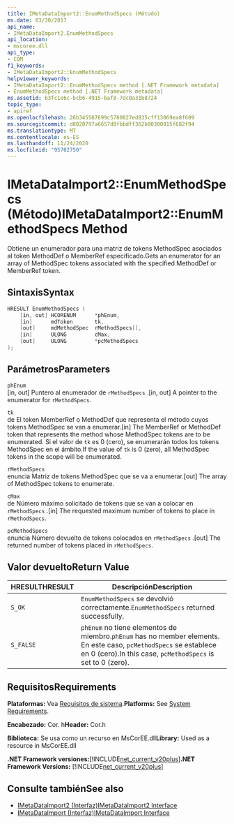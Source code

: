 ```yaml
---
title: IMetaDataImport2::EnumMethodSpecs (Método)
ms.date: 03/30/2017
api_name:
- IMetaDataImport2.EnumMethodSpecs
api_location:
- mscoree.dll
api_type:
- COM
f1_keywords:
- IMetaDataImport2::EnumMethodSpecs
helpviewer_keywords:
- IMetaDataImport2::EnumMethodSpecs method [.NET Framework metadata]
- EnumMethodSpecs method [.NET Framework metadata]
ms.assetid: b3fc1e6c-bcb6-4915-baf8-7dc0a31b8724
topic_type:
- apiref
ms.openlocfilehash: 26b345567699c5780827ed835cff13069ea8f609
ms.sourcegitcommit: d8020797a6657d0fbbdff362b80300815f682f94
ms.translationtype: MT
ms.contentlocale: es-ES
ms.lasthandoff: 11/24/2020
ms.locfileid: "95702750"
---
```

# <a name="imetadataimport2enummethodspecs-method"></a><span data-ttu-id="deb3f-102">IMetaDataImport2::EnumMethodSpecs (Método)</span><span class="sxs-lookup"><span data-stu-id="deb3f-102">IMetaDataImport2::EnumMethodSpecs Method</span></span>

<span data-ttu-id="deb3f-103">Obtiene un enumerador para una matriz de tokens MethodSpec asociados al token MethodDef o MemberRef especificado.</span><span class="sxs-lookup"><span data-stu-id="deb3f-103">Gets an enumerator for an array of MethodSpec tokens associated with the specified MethodDef or MemberRef token.</span></span>  
  
## <a name="syntax"></a><span data-ttu-id="deb3f-104">Sintaxis</span><span class="sxs-lookup"><span data-stu-id="deb3f-104">Syntax</span></span>  
  
```cpp  
HRESULT EnumMethodSpecs (  
    [in, out] HCORENUM      *phEnum,
    [in]      mdToken       tk,  
    [out]     mdMethodSpec  rMethodSpecs[],  
    [in]      ULONG         cMax,  
    [out]     ULONG         *pcMethodSpecs  
);
```  
  
## <a name="parameters"></a><span data-ttu-id="deb3f-105">Parámetros</span><span class="sxs-lookup"><span data-stu-id="deb3f-105">Parameters</span></span>  

 `phEnum`  
 <span data-ttu-id="deb3f-106">[in, out] Puntero al enumerador de `rMethodSpecs` .</span><span class="sxs-lookup"><span data-stu-id="deb3f-106">[in, out] A pointer to the enumerator for `rMethodSpecs`.</span></span>  
  
 `tk`  
 <span data-ttu-id="deb3f-107">de El token MemberRef o MethodDef que representa el método cuyos tokens MethodSpec se van a enumerar.</span><span class="sxs-lookup"><span data-stu-id="deb3f-107">[in] The MemberRef or MethodDef token that represents the method whose MethodSpec tokens are to be enumerated.</span></span> <span data-ttu-id="deb3f-108">Si el valor de `tk` es 0 (cero), se enumerarán todos los tokens MethodSpec en el ámbito.</span><span class="sxs-lookup"><span data-stu-id="deb3f-108">If the value of `tk` is 0 (zero), all MethodSpec tokens in the scope will be enumerated.</span></span>  
  
 `rMethodSpecs`  
 <span data-ttu-id="deb3f-109">enuncia Matriz de tokens MethodSpec que se va a enumerar.</span><span class="sxs-lookup"><span data-stu-id="deb3f-109">[out] The array of MethodSpec tokens to enumerate.</span></span>  
  
 `cMax`  
 <span data-ttu-id="deb3f-110">de Número máximo solicitado de tokens que se van a colocar en `rMethodSpecs` .</span><span class="sxs-lookup"><span data-stu-id="deb3f-110">[in] The requested maximum number of tokens to place in `rMethodSpecs`.</span></span>  
  
 `pcMethodSpecs`  
 <span data-ttu-id="deb3f-111">enuncia Número devuelto de tokens colocados en `rMethodSpecs` .</span><span class="sxs-lookup"><span data-stu-id="deb3f-111">[out] The returned number of tokens placed in `rMethodSpecs`.</span></span>  
  
## <a name="return-value"></a><span data-ttu-id="deb3f-112">Valor devuelto</span><span class="sxs-lookup"><span data-stu-id="deb3f-112">Return Value</span></span>  
  
|<span data-ttu-id="deb3f-113">HRESULT</span><span class="sxs-lookup"><span data-stu-id="deb3f-113">HRESULT</span></span>|<span data-ttu-id="deb3f-114">Descripción</span><span class="sxs-lookup"><span data-stu-id="deb3f-114">Description</span></span>|  
|-------------|-----------------|  
|`S_OK`|<span data-ttu-id="deb3f-115">`EnumMethodSpecs` se devolvió correctamente.</span><span class="sxs-lookup"><span data-stu-id="deb3f-115">`EnumMethodSpecs` returned successfully.</span></span>|  
|`S_FALSE`|<span data-ttu-id="deb3f-116">`phEnum` no tiene elementos de miembro.</span><span class="sxs-lookup"><span data-stu-id="deb3f-116">`phEnum` has no member elements.</span></span> <span data-ttu-id="deb3f-117">En este caso, `pcMethodSpecs` se establece en 0 (cero).</span><span class="sxs-lookup"><span data-stu-id="deb3f-117">In this case, `pcMethodSpecs` is set to 0 (zero).</span></span>|  
  
## <a name="requirements"></a><span data-ttu-id="deb3f-118">Requisitos</span><span class="sxs-lookup"><span data-stu-id="deb3f-118">Requirements</span></span>  

 <span data-ttu-id="deb3f-119">**Plataformas:** Vea [Requisitos de sistema](../../get-started/system-requirements.md).</span><span class="sxs-lookup"><span data-stu-id="deb3f-119">**Platforms:** See [System Requirements](../../get-started/system-requirements.md).</span></span>  
  
 <span data-ttu-id="deb3f-120">**Encabezado:** Cor. h</span><span class="sxs-lookup"><span data-stu-id="deb3f-120">**Header:** Cor.h</span></span>  
  
 <span data-ttu-id="deb3f-121">**Biblioteca:** Se usa como un recurso en MsCorEE.dll</span><span class="sxs-lookup"><span data-stu-id="deb3f-121">**Library:** Used as a resource in MsCorEE.dll</span></span>  
  
 <span data-ttu-id="deb3f-122">**.NET Framework versiones:**[!INCLUDE[net_current_v20plus](../../../../includes/net-current-v20plus-md.md)]</span><span class="sxs-lookup"><span data-stu-id="deb3f-122">**.NET Framework Versions:** [!INCLUDE[net_current_v20plus](../../../../includes/net-current-v20plus-md.md)]</span></span>  
  
## <a name="see-also"></a><span data-ttu-id="deb3f-123">Consulte también</span><span class="sxs-lookup"><span data-stu-id="deb3f-123">See also</span></span>

- [<span data-ttu-id="deb3f-124">IMetaDataImport2 (Interfaz)</span><span class="sxs-lookup"><span data-stu-id="deb3f-124">IMetaDataImport2 Interface</span></span>](imetadataimport2-interface.md)
- [<span data-ttu-id="deb3f-125">IMetaDataImport (Interfaz)</span><span class="sxs-lookup"><span data-stu-id="deb3f-125">IMetaDataImport Interface</span></span>](imetadataimport-interface.md)
